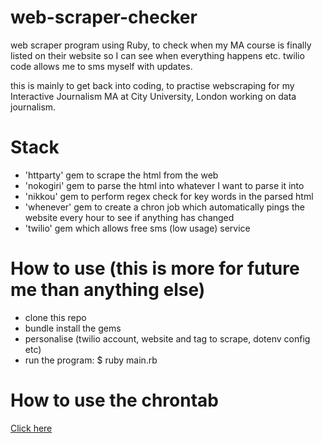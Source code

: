 # web-scraper-checker

web scraper program using Ruby, to check when my MA course is finally listed on their website so I can see when everything happens etc. twilio code allows me to sms myself with updates.

this is mainly to get back into coding, to practise webscraping for my Interactive Journalism MA at City University, London working on data journalism.

# Stack

* 'httparty' gem to scrape the html from the web
* 'nokogiri' gem to parse the html into whatever I want to parse it into
* 'nikkou' gem to perform regex check for key words in the parsed html
* 'whenever' gem to create a chron job which automatically pings the website every hour to see if anything has changed
* 'twilio' gem which allows free sms (low usage) service

# How to use (this is more for future me than anything else)

* clone this repo
* bundle install the gems
* personalise (twilio account, website and tag to scrape, dotenv config etc)
* run the program: $ ruby main.rb 

# How to use the chrontab

[Click here](https://github.com/javan/whenever)


